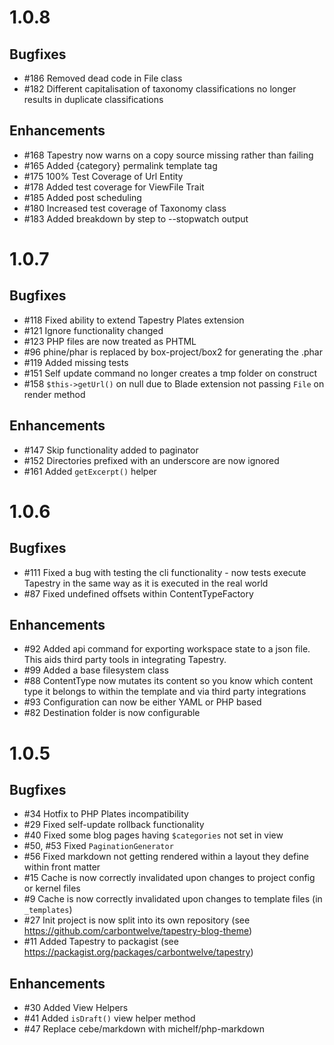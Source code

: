 # 1.0.8
## Bugfixes
- #186 Removed dead code in File class
- #182 Different capitalisation of taxonomy classifications no longer results in duplicate classifications

## Enhancements
- #168 Tapestry now warns on a copy source missing rather than failing
- #165 Added {category} permalink template tag
- #175 100% Test Coverage of Url Entity
- #178 Added test coverage for ViewFile Trait
- #185 Added post scheduling
- #180 Increased test coverage of Taxonomy class
- #183 Added breakdown by step to --stopwatch output

# 1.0.7
## Bugfixes
- #118 Fixed ability to extend Tapestry Plates extension
- #121 Ignore functionality changed
- #123 PHP files are now treated as PHTML
- #96 phine/phar is replaced by box-project/box2 for generating the .phar
- #119 Added missing tests
- #151 Self update command no longer creates a tmp folder on construct
- #158 `$this->getUrl()` on null due to Blade extension not passing `File` on render method

## Enhancements
- #147 Skip functionality added to paginator 
- #152 Directories prefixed with an underscore are now ignored
- #161 Added `getExcerpt()` helper

# 1.0.6
## Bugfixes
- #111 Fixed a bug with testing the cli functionality - now tests execute Tapestry in the same way as it is executed in the real world
- #87 Fixed undefined offsets within ContentTypeFactory

## Enhancements
- #92 Added api command for exporting workspace state to a json file. This aids third party tools in integrating Tapestry.
- #99 Added a base filesystem class
- #88 ContentType now mutates its content so you know which content type it belongs to within the template and via third party integrations
- #93 Configuration can now be either YAML or PHP based
- #82 Destination folder is now configurable

# 1.0.5

## Bugfixes
- #34 Hotfix to PHP Plates incompatibility
- #29 Fixed self-update rollback functionality
- #40 Fixed some blog pages having `$categories` not set in view
- #50, #53 Fixed `PaginationGenerator`
- #56 Fixed markdown not getting rendered within a layout they define within front matter
- #15 Cache is now correctly invalidated upon changes to project config or kernel files
- #9 Cache is now correctly invalidated upon changes to template files (in `_templates`)
- #27 Init project is now split into its own repository (see https://github.com/carbontwelve/tapestry-blog-theme)
- #11 Added Tapestry to packagist (see https://packagist.org/packages/carbontwelve/tapestry)

## Enhancements
- #30 Added View Helpers
- #41 Added `isDraft()` view helper method
- #47 Replace cebe/markdown with michelf/php-markdown
